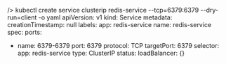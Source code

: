 

/>
kubectl create service clusterip redis-service --tcp=6379:6379 --dry-run=client -o yaml
apiVersion: v1
kind: Service
metadata:
  creationTimestamp: null
  labels:
    app: redis-service
  name: redis-service
spec:
  ports:
  - name: 6379-6379
    port: 6379
    protocol: TCP
    targetPort: 6379
  selector:
    app: redis-service
  type: ClusterIP
status:
  loadBalancer: {}
